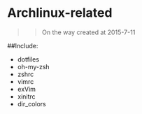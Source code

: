 # Archlinux-related
>>On the way
>>created at 2015-7-11

##Include:
* dotfiles
* oh-my-zsh
* zshrc
* vimrc
* exVim
* xinitrc
* dir_colors
